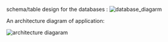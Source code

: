 
 schema/table design for the databases :
 ![database_diagarm](https://user-images.githubusercontent.com/71631447/207441051-4c5a17be-7eb9-4ba4-a3a2-2b0ef220d352.png)

 
 
 
 An architecture diagram of application:

![architecture diagaram](https://user-images.githubusercontent.com/71631447/207440494-fb2ce5c2-8dfb-4551-a4b6-9aefc2518e19.png)

